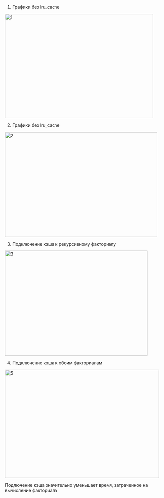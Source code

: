 1) Графики без lru_cache
<img width="477" height="335" alt="1" src="https://github.com/user-attachments/assets/fc39da10-ef3c-43b5-9626-5d65076eb3b0" />


2) Графики без lru_cache
<img width="490" height="337" alt="2" src="https://github.com/user-attachments/assets/de48ecac-09ce-4a69-b8e6-fb0c94f41f5b" />


3) Подключение кэша к рекурсивному факториалу
<img width="459" height="338" alt="3" src="https://github.com/user-attachments/assets/04d44265-072c-4e20-a7b5-062aa2582172" />


4) Подключение кэша к обоим факториалам


<img width="496" height="348" alt="5" src="https://github.com/user-attachments/assets/d445c62d-c317-4572-93ff-bdc6958bca7b" />

Подлючение кэша значительно уменьшает время, затраченное на вычисление факториала
